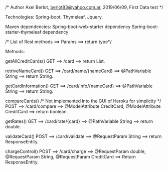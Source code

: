 /* Author Axel Berlot, berlot83@yahoo.com.ar, 2019/06/09, First Data test */

Technologies:
Spring-boot, Thymeleaf, Jquery.

Maven dependencies:
Spring-boot-web-starter dependency
Spring-boot-starter-thymeleaf dependency

/* List of Rest methods ==> Params ==> return type*/

Methods:

getAllCreditCards()
GET ==> /card ==> return List<CreditCard>.

retriveNameCard()
GET ==> /card/name/{nameCard} ==> @PathVariable String ==> return String.

getCardInformation()
GET ==> /card/info/{nameCard} ==> @PathVariable String ==> return String.

compareCards()	/* Not implemented into the GUI of  Heroku for simplicity */
POST ==> /card/compare ==> @ModelAttribute CreditCard, @ModelAttribute CreditCard ==> return boolean.

getRates()
GET ==> /card/rate/{card} ==> @PathVariable String ==> return double.

validateCard()
POST ==> /card/validate ==> @RequestParam String ==> return ResponseEntity<String>.

chargeControl()
POST ==> /card/charge ==> @RequestParam double, @RequestParam String, @RequestParam CreditCard ==> Return ResponseEntity<String>.